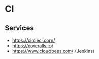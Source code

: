 # CI

## Services
- https://circleci.com/
- https://coveralls.io/
- https://www.cloudbees.com/ (Jenkins)
